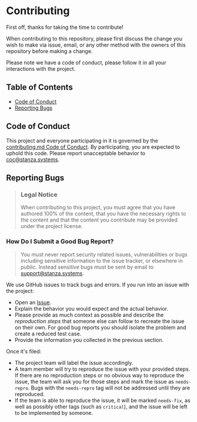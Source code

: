 # Contributing

First off, thanks for taking the time to contribute!

When contributing to this repository, please first discuss the change you wish to make via issue,
email, or any other method with the owners of this repository before making a change.

Please note we have a code of conduct, please follow it in all your interactions with the project.

## Table of Contents

- [Code of Conduct](#code-of-conduct)
- [Reporting Bugs](#reporting-bugs)


## Code of Conduct

This project and everyone participating in it is governed by the
[contributing.md Code of Conduct](blob/master/CODE_OF_CONDUCT.md).
By participating, you are expected to uphold this code. Please report unacceptable behavior
to <coc@stanza.systems>.

## Reporting Bugs

> ### Legal Notice
> When contributing to this project, you must agree that you have authored 100% of the content, that you have the necessary rights to the content and that the content you contribute may be provided under the project license.

### How Do I Submit a Good Bug Report?

> You must never report security related issues, vulnerabilities or bugs including sensitive information to the issue tracker, or elsewhere in public. Instead sensitive bugs must be sent by email to <support@stanza.systems>.

We use GitHub issues to track bugs and errors. If you run into an issue with the project:

- Open an [Issue](/issues/new). 
- Explain the behavior you would expect and the actual behavior.
- Please provide as much context as possible and describe the *reproduction steps* that someone else can follow to recreate the issue on their own. For good bug reports you should isolate the problem and create a reduced test case.
- Provide the information you collected in the previous section.

Once it's filed:

- The project team will label the issue accordingly.
- A team member will try to reproduce the issue with your provided steps. If there are no reproduction steps or no obvious way to reproduce the issue, the team will ask you for those steps and mark the issue as `needs-repro`. Bugs with the `needs-repro` tag will not be addressed until they are reproduced.
- If the team is able to reproduce the issue, it will be marked `needs-fix`, as well as possibly other tags (such as `critical`), and the issue will be left to be implemented by someone.
